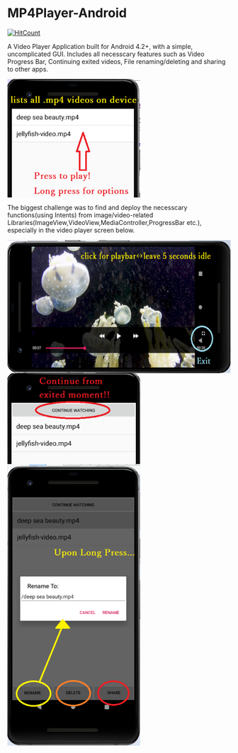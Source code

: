 # MP4Player-Android
[![HitCount](http://hits.dwyl.com/parthnan/MP4Player-Android.svg)](http://hits.dwyl.com/parthnan/MP4Player-Android)

A Video Player Application built for Android 4.2+, with a simple, uncomplicated GUI. Includes all necesscary features such as Video Progress Bar, Continuing exited videos, File renaming/deleting and sharing to other apps.

<img src="https://raw.githubusercontent.com/parthnan/MP4Player-Android/master/images/homescreen.png" width="300px" align="middle">

The biggest challenge was to find and deploy the necesscary functions(using Intents) from image/video-related Libraries(ImageView,VideoView,MediaController,ProgressBar etc.), especially in the video player screen below. 

<img src="https://raw.githubusercontent.com/parthnan/MP4Player-Android/master/images/playscreen.png" height="300px" align="middle">

<img src="https://raw.githubusercontent.com/parthnan/MP4Player-Android/master/images/continue.png" width="300px" align="middle">

<img src="https://raw.githubusercontent.com/parthnan/MP4Player-Android/master/images/rename.png" width="300px" align="middle">

